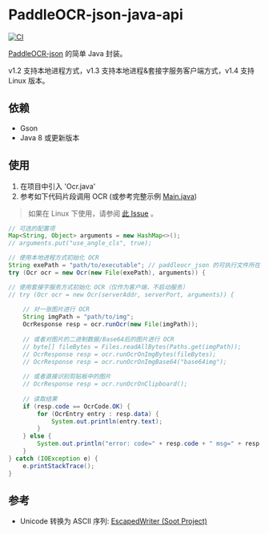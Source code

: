 # PaddleOCR-json-java-api

[![CI](https://github.com/jerrylususu/PaddleOCR-json-java-api/actions/workflows/ci.yml/badge.svg)](https://github.com/jerrylususu/PaddleOCR-json-java-api/actions/workflows/ci.yml)

[PaddleOCR-json](https://github.com/hiroi-sora/PaddleOCR-json) 的简单 Java 封装。

v1.2 支持本地进程方式，v1.3 支持本地进程&套接字服务客户端方式，v1.4 支持 Linux 版本。

## 依赖
- Gson
- Java 8 或更新版本

## 使用
1. 在项目中引入 'Ocr.java'
2. 参考如下代码片段调用 OCR (或参考完整示例 [Main.java](https://github.com/jerrylususu/PaddleOCR-json-java-api/blob/main/src/main/java/org/example/Main.java))

> 如果在 Linux 下使用，请参阅 [此 Issue](https://github.com/jerrylususu/PaddleOCR-json-java-api/issues/8) 。


```java
// 可选的配置项
Map<String, Object> arguments = new HashMap<>();
// arguments.put("use_angle_cls", true);

// 使用本地进程方式初始化 OCR
String exePath = "path/to/executable"; // paddleocr_json 的可执行文件所在路径
try (Ocr ocr = new Ocr(new File(exePath), arguments)) {

// 使用套接字服务方式初始化 OCR（仅作为客户端，不启动服务）
// try (Ocr ocr = new Ocr(serverAddr, serverPort, arguments)) {
    
    // 对一张图片进行 OCR
    String imgPath = "path/to/img";
    OcrResponse resp = ocr.runOcr(new File(imgPath));
   
    // 或者对图片的二进制数据/Base64后的图片进行 OCR
    // byte[] fileBytes = Files.readAllBytes(Paths.get(imgPath));
    // OcrResponse resp = ocr.runOcrOnImgBytes(fileBytes);
    // OcrResponse resp = ocr.runOcrOnImgBase64("base64img");
        
    // 或者直接识别剪贴板中的图片
    // OcrResponse resp = ocr.runOcrOnClipboard();
    
    // 读取结果
    if (resp.code == OcrCode.OK) {
        for (OcrEntry entry : resp.data) {
            System.out.println(entry.text);
        }
    } else {
        System.out.println("error: code=" + resp.code + " msg=" + resp.msg);
    }
} catch (IOException e) {
    e.printStackTrace();
}
```

## 参考
- Unicode 转换为 ASCII 序列: [EscapedWriter (Soot Project)](https://github.com/soot-oss/soot/blob/3966f565db6dc2882c3538ffc39e44f4c14b5bcf/src/main/java/soot/util/EscapedWriter.java)
